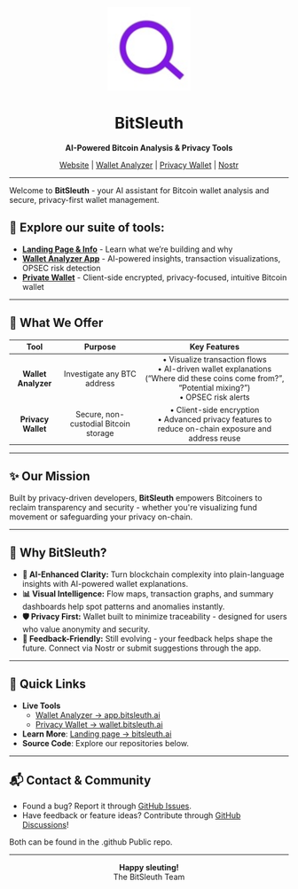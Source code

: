 <div align="center">
  <img src="https://raw.githubusercontent.com/BitSleuthAI/.github/main/profile/bitsleuth-logo.png" alt="BitSleuth Logo" width="150"/>
  <h1>BitSleuth</h1>
  <p><strong>AI-Powered Bitcoin Analysis & Privacy Tools</strong></p>
  <p>
    <a href="https://www.bitsleuth.ai">Website</a> |
    <a href="https://app.bitsleuth.ai">Wallet Analyzer</a> |
    <a href="https://wallet.bitsleuth.ai">Privacy Wallet</a> |
    <a href="https://nostr.com/npub1t78qlukpy32evcmwlp82mvcwezwv6mky0uhk4s58vdaq09q8245s44mhep">Nostr</a>
  </p>
</div>

---

Welcome to **BitSleuth** - your AI assistant for Bitcoin wallet analysis and secure, privacy-first wallet management.

## 🚀 Explore our suite of tools:

-   **[Landing Page & Info](https://www.bitsleuth.ai)** - Learn what we’re building and why
-   **[Wallet Analyzer App](https://app.bitsleuth.ai)** - AI-powered insights, transaction visualizations, OPSEC risk detection
-   **[Private Wallet](https://wallet.bitsleuth.ai)** - Client-side encrypted, privacy-focused, intuitive Bitcoin wallet

---

## 🎯 What We Offer

| **Tool** | **Purpose** | **Key Features** |
| :---: | :---: | :---: |
| **Wallet Analyzer**| Investigate any BTC address | • Visualize transaction flows<br>• AI-driven wallet explanations (“Where did these coins come from?”, “Potential mixing?”)<br>• OPSEC risk alerts |
| **Privacy Wallet** | Secure, non-custodial Bitcoin storage | • Client-side encryption<br>• Advanced privacy features to reduce on-chain exposure and address reuse |

---

## ✨ Our Mission

Built by privacy-driven developers, **BitSleuth** empowers Bitcoiners to reclaim transparency and security - whether you're visualizing fund movement or safeguarding your privacy on-chain.

---

## 🤔 Why BitSleuth?

-   **🤖 AI-Enhanced Clarity:** Turn blockchain complexity into plain-language insights with AI-powered wallet explanations.
-   **📊 Visual Intelligence:** Flow maps, transaction graphs, and summary dashboards help spot patterns and anomalies instantly.
-   **🛡️ Privacy First:** Wallet built to minimize traceability - designed for users who value anonymity and security.
-   **💬 Feedback-Friendly:** Still evolving - your feedback helps shape the future. Connect via Nostr or submit suggestions through the app.

---

## 🔗 Quick Links

-   **Live Tools**
    -   [Wallet Analyzer → app.bitsleuth.ai](https://app.bitsleuth.ai)
    -   [Privacy Wallet → wallet.bitsleuth.ai](https://wallet.bitsleuth.ai)
-   **Learn More**: [Landing page → bitsleuth.ai](https://www.bitsleuth.ai)
-   **Source Code**: Explore our repositories below.

---

## 📬 Contact & Community

-   Found a bug? Report it through [GitHub Issues](https://github.com/BitSleuthAI/.github/issues).
-   Have feedback or feature ideas? Contribute through [GitHub Discussions](https://github.com/BitSleuthAI/.github/discussions)!

Both can be found in the .github Public repo.

---

<div align="center">

**Happy sleuting!**  
The BitSleuth Team

</div>



